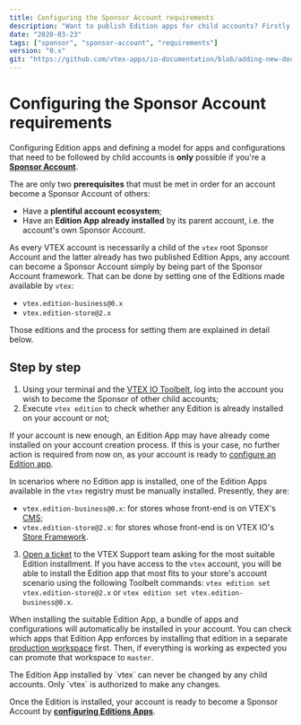 ```yaml
---
title: Configuring the Sponsor Account requirements
description: "Want to publish Edition apps for child accounts? Firstly know how to configure all requirements to be a Sponsor Account."
date: "2020-03-23"
tags: ["sponsor", "sponsor-account", "requirements"]
version: "0.x"
git: "https://github.com/vtex-apps/io-documentation/blob/adding-new-docs/docs/en/Recipes/development/configuring-the-sponsor-account-requirements.md"
---
```


# Configuring the Sponsor Account requirements

Configuring Edition apps and defining a model for apps and configurations that need to be followed by child accounts is **only** possible if you're a [**Sponsor Account**](https://vtex.io/docs/concepts/sponsor-account/).

The are only two **prerequisites** that must be met in order for an account become a Sponsor Account of others: 
- Have a **plentiful account ecosystem**; 
- Have an **Edition App already installed** by its parent account, i.e. the account's own Sponsor Account.

As every VTEX account is necessarily a child of the `vtex` root Sponsor Account and the latter already has two published Edition Apps, any account can become a Sponsor Account simply by being part of the Sponsor Account framework. That can be done by setting one of the Editions made available by `vtex`:

 - `vtex.edition-business@0.x`
 - `vtex.edition-store@2.x`

Those editions and the process for setting them are explained in detail below.

## Step by step

1. Using your terminal and the [VTEX IO Toolbelt](https://vtex.io/docs/recipes/development/vtex-io-cli-installment-and-command-reference), log into the account you wish to become the Sponsor of other child accounts;
2. Execute `vtex edition` to check whether any Edition is already installed on your account or not;

<div class="alert alert-info">
If your account is new enough, an Edition App may have already come installed on your account creation process. If this is your case, no further action is required from now on, as your account is ready to <a href="https://vtex.io/docs/recipes/development/configuring-an-edition-app/">configure an Edition app</a>.
</div>

In scenarios where no Edition app is installed, one of the Edition Apps available in the `vtex` registry must be manually installed. Presently, they are:

-   `vtex.edition-business@0.x`: for stores whose front-end is on VTEX's [CMS](https://help.vtex.com/tutorial/what-is-cms--EmO8u2WBj2W4MUQCS8262);
-   `vtex.edition-store@2.x`: for stores whose front-end is on VTEX IO's [Store Framework](https://vtex.io/docs/getting-started/build-stores-with-store-framework/1).

3. [Open a ticket](https://help-tickets.vtex.com/smartlink/sso/login/zendesk) to the VTEX Support team asking for the most suitable Edition installment. If you have access to the `vtex` account, you will be able to install the Edition app that most fits to your store's account scenario using the following Toolbelt commands: `vtex edition set vtex.edition-store@2.x` or `vtex edition set vtex.edition-business@0.x`. 

When installing the suitable Edition App, a bundle of apps and configurations will automatically be installed in your account. You can check which apps that Edition App enforces by installing that edition in a separate [production workspace](https://vtex.io/docs/concepts/workspace/) first. Then, if everything is working as expected you can promote that workspace to `master`.

<div class="alert alert-warning">
The Edition App installed by `vtex` can never be changed by any child accounts. Only `vtex` is authorized to make any changes.
</div>

Once the Edition is installed, your account is ready to become a Sponsor Account by [**configuring Editions Apps**](https://vtex.io/docs/recipes/development/configuring-an-edition-app/).
